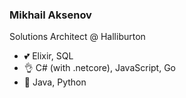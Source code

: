 ### Mikhail Aksenov

Solutions Architect @ Halliburton

* 💕 Elixir, SQL
* 👌 C# (with .netcore), JavaScript, Go
* 🤢 Java, Python

